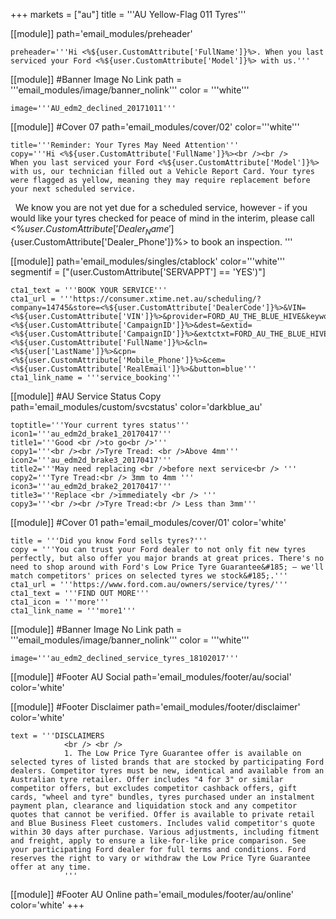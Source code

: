 +++
markets = ["au"]
title = '''AU Yellow-Flag 011 Tyres'''

[[module]]
path='email_modules/preheader'


	preheader='''Hi <%${user.CustomAttribute['FullName']}%>. When you last serviced your Ford <%${user.CustomAttribute['Model']}%> with us.'''


[[module]] #Banner Image No Link
path = '''email_modules/image/banner_nolink'''
color = '''white'''

	image='''AU_edm2_declined_20171011'''


[[module]] #Cover 07
path='email_modules/cover/02'
color='''white'''

	title='''Reminder: Your Tyres May Need Attention'''
	copy='''Hi <%${user.CustomAttribute['FullName']}%><br /><br />
    When you last serviced your Ford <%${user.CustomAttribute['Model']}%> with us, our technician filled out a Vehicle Report Card. Your tyres were flagged as yellow, meaning they may require replacement before your next scheduled service. 
 
    We know you are not yet due for a scheduled service, however - if you would like your tyres checked for peace of mind in the interim, please call <%${user.CustomAttribute['Dealer_Name']}%> Ford on <%${user.CustomAttribute['Dealer_Phone']}%> to book an inspection.
    '''
	
[[module]]
path='email_modules/singles/ctablock'
color='''white'''
segmentif = ["(user.CustomAttribute['SERVAPPT'] == 'YES')"]

	cta1_text = '''BOOK YOUR SERVICE'''
	cta1_url = '''https://consumer.xtime.net.au/scheduling/?company=14745&store=<%${user.CustomAttribute['DealerCode']}%>&VIN=<%${user.CustomAttribute['VIN']}%>&provider=FORD_AU_THE_BLUE_HIVE&keyword=<%${user.CustomAttribute['CampaignID']}%>&dest=&extid=<%${user.CustomAttribute['CampaignID']}%>&extctxt=FORD_AU_THE_BLUE_HIVE&cfn=<%${user.CustomAttribute['FullName']}%>&cln=<%${user['LastName']}%>&cpn=<%${user.CustomAttribute['Mobile_Phone']}%>&cem=<%${user.CustomAttribute['RealEmail']}%>&button=blue'''
	cta1_link_name = '''service_booking'''

[[module]] #AU Service Status Copy
path='email_modules/custom/svcstatus'
color='darkblue_au'

	toptitle='''Your current tyres status'''
	icon1='''au_edm2d_brake1_20170417'''
	title1='''Good <br />to go<br />'''
	copy1='''<br /><br />Tyre Tread: <br />Above 4mm'''
	icon2='''au_edm2d_brake3_20170417'''
	title2='''May need replacing <br />before next service<br /> '''
	copy2='''Tyre Tread:<br /> 3mm to 4mm '''
	icon3='''au_edm2d_brake2_20170417'''
	title3='''Replace <br />immediately <br /> '''
	copy3='''<br /><br />Tyre Tread:<br /> Less than 3mm'''

[[module]] #Cover 01
path='email_modules/cover/01'
color='white'

	title = '''Did you know Ford sells tyres?'''
	copy = '''You can trust your Ford dealer to not only fit new tyres perfectly, but also offer you major brands at great prices. There's no need to shop around with Ford's Low Price Tyre Guarantee&#185; – we'll match competitors' prices on selected tyres we stock&#185;.'''
	cta1_url = '''https://www.ford.com.au/owners/service/tyres/'''
	cta1_text = '''FIND OUT MORE'''
	cta1_icon = '''more'''
	cta1_link_name = '''more1'''

[[module]] #Banner Image No Link
path = '''email_modules/image/banner_nolink'''
color = '''white'''

	image='''au_edm2_declined_service_tyres_18102017'''

[[module]] #Footer AU Social
path='email_modules/footer/au/social'
color='white'

[[module]] #Footer Disclaimer
path='email_modules/footer/disclaimer'
color='white'

	text = '''DISCLAIMERS 
				<br /> <br />
				1. The Low Price Tyre Guarantee offer is available on selected tyres of listed brands that are stocked by participating Ford dealers. Competitor tyres must be new, identical and available from an Australian tyre retailer. Offer includes "4 for 3" or similar competitor offers, but excludes competitor cashback offers, gift cards, "wheel and tyre" bundles, tyres purchased under an instalment payment plan, clearance and liquidation stock and any competitor quotes that cannot be verified. Offer is available to private retail and Blue Business Fleet customers. Includes valid competitor's quote within 30 days after purchase. Various adjustments, including fitment and freight, apply to ensure a like-for-like price comparison. See your participating Ford dealer for full terms and conditions. Ford reserves the right to vary or withdraw the Low Price Tyre Guarantee offer at any time.
				'''


[[module]] #Footer AU Online
path='email_modules/footer/au/online'
color='white'
+++